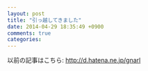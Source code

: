 ```yaml
---
layout: post
title: "引っ越してきました"
date: 2014-04-29 18:35:49 +0900
comments: true
categories: 
---
```


以前の記事はこちら: http://d.hatena.ne.jp/gnarl

